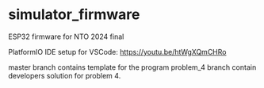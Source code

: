 # simulator_firmware
ESP32 firmware for NTO 2024 final



PlatformIO IDE setup for VSCode: https://youtu.be/htWgXQmCHRo

master branch contains template for the program
problem_4 branch contain developers solution for problem 4.
